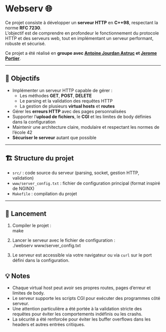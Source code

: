 # Webserv 🌐

Ce projet consiste à développer un **serveur HTTP** en **C++98**, respectant la norme **RFC 7230**.  
L’objectif est de comprendre en profondeur le fonctionnement du protocole HTTP et des serveurs web, tout en implémentant un serveur performant, robuste et sécurisé.

Ce projet a été réalisé en **groupe avec [Antoine Jourdan Astruc](https://github.com/Ajap75) et [Jerome Portier](https://github.com/jeportie)**.

---

## 🎯 Objectifs

- Implémenter un serveur HTTP capable de gérer :  
  - Les méthodes **GET**, **POST**, **DELETE**  
  - Le parsing et la validation des requêtes HTTP  
  - La gestion de plusieurs **virtual hosts** et **routes**  
- Gérer les **erreurs HTTP** avec des pages personnalisées  
- Supporter l’**upload de fichiers**, le **CGI** et les limites de body définies dans la configuration  
- Maintenir une architecture claire, modulaire et respectant les normes de l’école 42  
- **Sécuriser le serveur** autant que possible
---

## 🏗️ Structure du projet

- `src/` : code source du serveur (parsing, socket, gestion HTTP, validation)  
- `www/server_config.txt` : fichier de configuration principal (format inspiré de NGINX)  
- `Makefile` : compilation du projet  

---

## 🚀 Lancement

1. Compiler le projet :  
make  

2. Lancer le serveur avec le fichier de configuration :  
./webserv www/server_config.txt  

3. Le serveur est accessible via votre navigateur ou via `curl` sur le port défini dans la configuration.  

## 💡 Notes

- Chaque virtual host peut avoir ses propres routes, pages d’erreur et limites de body.  
- Le serveur supporte les scripts CGI pour exécuter des programmes côté serveur.  
- Une attention particulière a été portée à la validation stricte des requêtes pour éviter les comportements indéfinis ou les crashs.  
- La sécurité a été renforcée pour éviter les buffer overflows dans les headers et autres entrées critiques.
